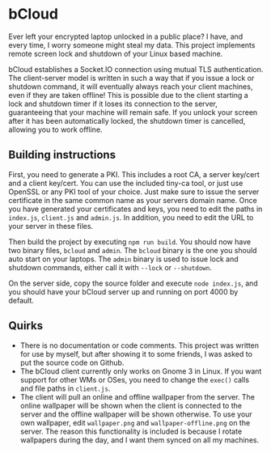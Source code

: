 # bCloud

Ever left your encrypted laptop unlocked in a public place? I have, and every time, I worry someone might steal my data. This project implements remote screen lock and shutdown of your Linux based machine.

bCloud establishes a Socket.IO connection using mutual TLS authentication. The client-server model is written in such a way that if you issue a lock or shutdown command, it will eventually always reach your client machines, even if they are taken offline! This is possible due to the client starting a lock and shutdown timer if it loses its connection to the server, guaranteeing that your machine will remain safe. If you unlock your screen after it has been automatically locked, the shutdown timer is cancelled, allowing you to work offline.

## Building instructions

First, you need to generate a PKI. This includes a root CA, a server key/cert and a client key/cert. You can use the included tiny-ca tool, or just use OpenSSL or any PKI tool of your choice. Just make sure to issue the server certificate in the same common name as your servers domain name. Once you have generated your certificates and keys, you need to edit the paths in `index.js`, `client.js` and `admin.js`. In addition, you need to edit the URL to your server in these files.

Then build the project by executing `npm run build`. You should now have two binary files, `bcloud` and `admin`. The `bcloud` binary is the one you should auto start on your laptops. The `admin` binary is used to issue lock and shutdown commands, either call it with `--lock` or `--shutdown`.

On the server side, copy the source folder and execute `node index.js`, and you should have your bCloud server up and running on port 4000 by default.

## Quirks

- There is no documentation or code comments. This project was written for use by myself, but after showing it to some friends, I was asked to put the source code on Github.
- The bCloud client currently only works on Gnome 3 in Linux. If you want support for other WMs or OSes, you need to change the `exec()` calls and file paths in `client.js`.
- The client will pull an online and offline wallpaper from the server. The online wallpaper will be shown when the client is connected to the server and the offline wallpaper will be shown otherwise. To use your own wallpaper, edit `wallpaper.png` and `wallpaper-offline.png` on the server. The reason this functionality is included is because I rotate wallpapers during the day, and I want them synced on all my machines.
